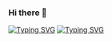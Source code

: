 ### Hi there 👋
[![Typing SVG](https://readme-typing-svg.herokuapp.com?font=Fira+Code&pause=1000&color=92F71A&center=true&width=435&lines=Hi%2C+I+am+Ali!;I+am+still+setting+up+this+page)](https://git.io/typing-svg)
<a href="https://git.io/typing-svg"><img src="https://readme-typing-svg.herokuapp.com?font=Fira+Code&pause=1000&color=92F71A&center=true&width=435&lines=Hi%2C+I+am+Ali!;I+am+still+setting+up+this+page" alt="Typing SVG" /></a>
<!--
<a href="https://git.io/typing-svg"><img src="https://readme-typing-svg.herokuapp.com?font=Fira+Code&pause=1000&color=92F71A&width=435&lines=Hi%2C+I+am+Ali!" alt="Typing SVG" /></a>
Here are some ideas to get you started:

- 🔭 I’m currently working on ...
- 🌱 I’m currently learning ...
- 👯 I’m looking to collaborate on ...
- 🤔 I’m looking for help with ...
- 💬 Ask me about ...
- 📫 How to reach me: ...
- 😄 Pronouns: ...
- ⚡ Fun fact: ...
-->
